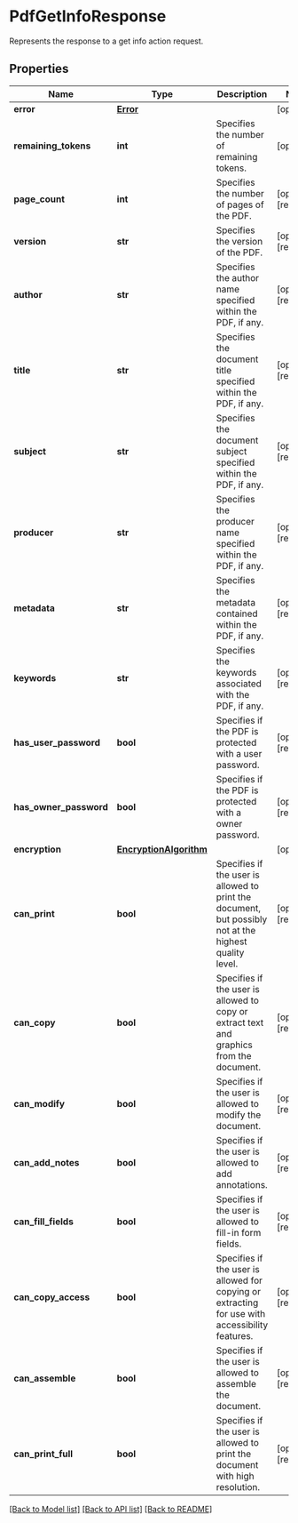 # PdfGetInfoResponse

Represents the response to a get info action request.
## Properties
Name | Type | Description | Notes
------------ | ------------- | ------------- | -------------
**error** | [**Error**](Error.md) |  | [optional] 
**remaining_tokens** | **int** | Specifies the number of remaining tokens. | [optional] 
**page_count** | **int** | Specifies the number of pages of the PDF. | [optional] [readonly] 
**version** | **str** | Specifies the version of the PDF. | [optional] [readonly] 
**author** | **str** | Specifies the author name specified within the PDF, if any. | [optional] [readonly] 
**title** | **str** | Specifies the document title specified within the PDF, if any. | [optional] [readonly] 
**subject** | **str** | Specifies the document subject specified within the PDF, if any. | [optional] [readonly] 
**producer** | **str** | Specifies the producer name specified within the PDF, if any. | [optional] [readonly] 
**metadata** | **str** | Specifies the metadata contained within the PDF, if any. | [optional] [readonly] 
**keywords** | **str** | Specifies the keywords associated with the PDF, if any. | [optional] [readonly] 
**has_user_password** | **bool** | Specifies if the PDF is protected with a user password. | [optional] [readonly] 
**has_owner_password** | **bool** | Specifies if the PDF is protected with a owner password. | [optional] [readonly] 
**encryption** | [**EncryptionAlgorithm**](EncryptionAlgorithm.md) |  | [optional] 
**can_print** | **bool** | Specifies if the user is allowed to print the document, but possibly not at the highest quality level. | [optional] [readonly] 
**can_copy** | **bool** | Specifies if the user is allowed to copy or extract text and graphics from the document. | [optional] [readonly] 
**can_modify** | **bool** | Specifies if the user is allowed to modify the document. | [optional] [readonly] 
**can_add_notes** | **bool** | Specifies if the user is allowed to add annotations. | [optional] [readonly] 
**can_fill_fields** | **bool** | Specifies if the user is allowed to fill-in form fields. | [optional] [readonly] 
**can_copy_access** | **bool** | Specifies if the user is allowed for copying or extracting for use with accessibility features. | [optional] [readonly] 
**can_assemble** | **bool** | Specifies if the user is allowed to assemble the document. | [optional] [readonly] 
**can_print_full** | **bool** | Specifies if the user is allowed to print the document with high resolution. | [optional] [readonly] 

[[Back to Model list]](../README.md#documentation-for-models) [[Back to API list]](../README.md#documentation-for-api-endpoints) [[Back to README]](../README.md)


